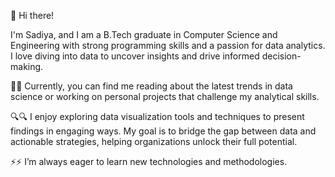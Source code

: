 👋 Hi there! 

I'm Sadiya, and I am a B.Tech graduate in Computer Science and Engineering with strong programming skills and a passion for data analytics. I love diving into data to uncover insights and drive informed decision-making.

📣📣 Currently, you can find me reading about the latest trends in data science or working on personal projects that challenge my analytical skills.

🔍🔍 I enjoy exploring data visualization tools and techniques to present findings in engaging ways. My goal is to bridge the gap between data and actionable strategies, helping organizations unlock their full potential.

⚡⚡ I’m always eager to learn new technologies and methodologies.
